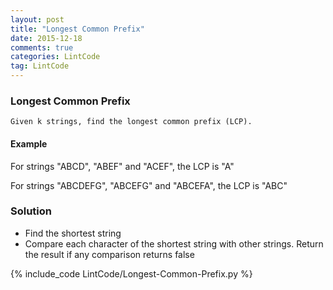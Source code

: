 ```yaml
---
layout: post
title: "Longest Common Prefix"
date: 2015-12-18
comments: true
categories: LintCode
tag: LintCode
---
```


### Longest Common Prefix
`Given k strings, find the longest common prefix (LCP).`

#### Example
For strings "ABCD", "ABEF" and "ACEF", the LCP is "A"

For strings "ABCDEFG", "ABCEFG" and "ABCEFA", the LCP is "ABC"

<!-- more -->

### Solution
* Find the shortest string
* Compare each character of the shortest string with other strings. Return the result if any comparison returns false

{% include_code LintCode/Longest-Common-Prefix.py %}

